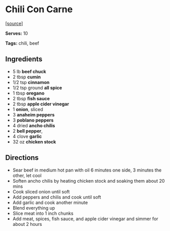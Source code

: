 # Chili Con Carne

[[source]](http://www.seriouseats.com/recipes/2011/11/real-texas-chili-con-carne.html)

**Serves:** 10 

**Tags:** chili, beef

## Ingredients

* 5 lb **beef chuck**
* 2 tbsp **cumin**
* 1/2 tsp **cinnamon**
* 1/2 tsp ground **all spice**
* 1 tbsp **oregano**
* 2 tbsp **fish sauce**
* 2 tbsp **apple cider vinegar**
* 1 **onion**, sliced
* 3 **anaheim peppers**
* 3 **poblano peppers**
* 4 dried **ancho chilis**
* 2 **bell pepper**, 
* 4 clove **garlic**
* 32 oz **chicken stock**

## Directions

* Sear beef in medium hot pan with oil 6 minutes one side, 3 minutes the other, let cool
* Soften ancho chilis by heating chicken stock and soaking them about 20 mins
* Cook sliced onion until soft
* Add peppers and chilis and cook until soft
* Add garlic and cook another minute
* Blend everything up
* Slice meat into 1 inch chunks
* Add meat, spices, fish sauce, and apple cider vinegar and simmer for about 2 hours
